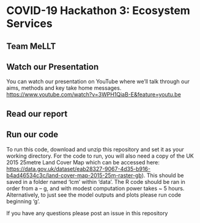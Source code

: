 # COVID-19 Hackathon 3: Ecosystem Services
## Team MeLLT

## Watch our Presentation
You can watch our presentation on YouTube where we’ll talk through our aims, methods and key take home messages.
https://www.youtube.com/watch?v=3WPH1QiaB-E&feature=youtu.be

## Read our report


## Run our code
To run this code, download and unzip this repository and set it as your working directory. For the code to run, you will also need a copy of the UK 2015 25metre Land Cover Map which can be accessed here: https://data.gov.uk/dataset/eab28327-9067-4d35-b916-b4ad46534c3c/land-cover-map-2015-25m-raster-gb). This should be saved in a folder named ‘lcm’ within ‘data’. The R code should be ran in order from a – g, and with modest computation power takes ~ 5 hours. Alternatively, to just see the model outputs and plots please run code beginning ‘g’.

If you have any questions please post an issue in this repository
